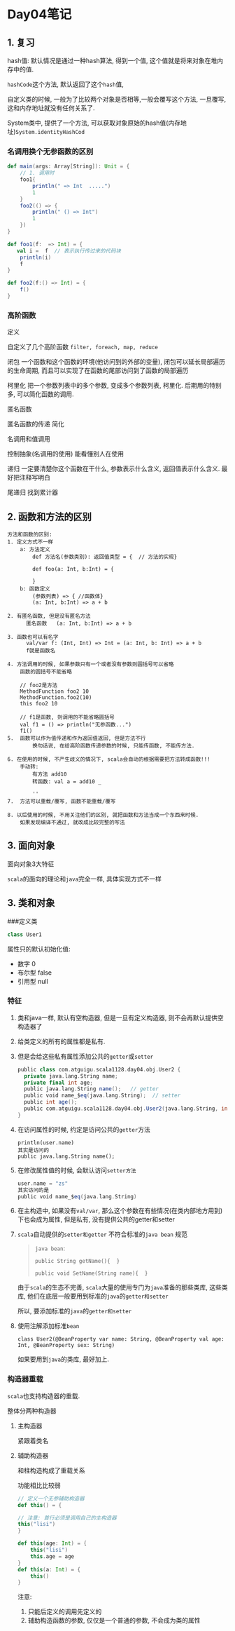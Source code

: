 # Day04笔记

## 1. 复习

hash值:  默认情况是通过一种hash算法, 得到一个值, 这个值就是将来对象在堆内存中的值.

`hashCode`这个方法, 默认返回了这个`hash`值, 

自定义类的时候, 一般为了比较两个对象是否相等,一般会覆写这个方法, 一旦覆写, 这和内存地址就没有任何关系了.

System类中, 提供了一个方法, 可以获取对象原始的hash值(内存地址)`System.identityHashCod`

### 名调用换个无参函数的区别

```scala
def main(args: Array[String]): Unit = {
    // 1. 调用时
    foo1{
        println(" => Int  .....")
        1
    }
    foo2(() => {
        println(" () => Int")
        1
    })
}

def foo1(f:  => Int) = {
   val i =  f  // 表示执行传过来的代码块
    println(i)
    f
}

def foo2(f:() => Int) = {
    f()
}
```

### 高阶函数

定义

自定义了几个高阶函数 `filter, foreach, map, reduce`

闭包  一个函数和这个函数的环境(他访问到的外部的变量), 闭包可以延长局部遍历的生命周期, 而且可以实现了在函数的尾部访问到了函数的局部遍历

柯里化  把一个参数列表中的多个参数, 变成多个参数列表,  柯里化.  后期用的特别多, 可以简化函数的调用.

匿名函数   

匿名函数的传递 简化

名调用和值调用

控制抽象(名调用的使用)  能看懂别人在使用

递归   一定要清楚你这个函数在干什么, 参数表示什么含义, 返回值表示什么含义.  最好把注释写明白

尾递归 找到累计器

## 2. 函数和方法的区别

```
方法和函数的区别:
1. 定义方式不一样
    a: 方法定义
        def 方法名(参数类别): 返回值类型 = {  // 方法的实现}
        
        def foo(a: Int, b:Int) = {
        
        }
    b: 函数定义
        (参数列表) => { //函数体}
        (a: Int, b:Int) => a + b
        
2. 有匿名函数, 但是没有匿名方法
      匿名函数   (a: Int, b:Int) => a + b
      
3. 函数也可以有名字
      val/var f: (Int, Int) => Int = (a: Int, b: Int) => a + b
      f就是函数名

4. 方法调用的时候, 如果参数只有一个或者没有参数则圆括号可以省略
    函数的圆括号不能省略
    
    // foo2是方法
    MethodFunction foo2 10
    MethodFunction.foo2(10)
    this foo2 10

    // f1是函数, 则调用的不能省略圆括号
    val f1 = () => println("无参函数...")
    f1()
5.  函数可以作为值传递和作为返回值返回, 但是方法不行
        换句话说, 在给高阶函数传递参数的时候, 只能传函数, 不能传方法.

6. 在使用的时候, 不产生歧义的情况下, scala会自动的根据需要把方法转成函数!!!
    手动转:
        有方法 add10
        转函数: val a = add10 _
       
        ''
7.  方法可以重载/覆写, 函数不能重载/覆写

8. 以后使用的时候, 不用关注他们的区别, 就把函数和方法当成一个东西来时候.
    如果发现编译不通过, 就改成比较完整的写法
```

## 3. 面向对象

面向对象3大特征

`scala`的面向的理论和`java`完全一样, 具体实现方式不一样

## 3. 类和对象

###定义类

```scala
class User1
```

属性只的默认初始化值:

- 数字    0
- 布尔型  false
- 引用型  null

### 特征

1. 类和java一样, 默认有空构造器, 但是一旦有定义构造器, 则不会再默认提供空构造器了

2. 给类定义的所有的属性都是私有.

3. 但是会给这些私有属性添加公共的`getter`或`setter`

   ```scala
   public class com.atguigu.scala1128.day04.obj.User2 {
     private java.lang.String name;
     private final int age;
     public java.lang.String name();   // getter
     public void name_$eq(java.lang.String);  // setter
     public int age();
     public com.atguigu.scala1128.day04.obj.User2(java.lang.String, int);
   }
   
   ```

4. 在访问属性的时候, 约定是访问公共的`getter`方法

   ```
   println(user.name)
   其实是访问的
   public java.lang.String name();
   ```

5. 在修改属性值的时候, 会默认访问`setter方法`

   ```scala
   user.name = "zs"
   其实访问的是
   public void name_$eq(java.lang.String)
   ```

6. 在主构造中, 如果没有`val/var`, 那么这个参数在有些情况(在类内部地方用到)下也会成为属性, 但是私有, 没有提供公共的getter和setter

7. `scala`自动提供的`setter和getter` 不符合标准的`java bean` 规范

   > `java bean`:
   >
   > `public String getName(){  }`
   >
   > `public void SetName(String name){  }`

   由于`scala`的生态不完善, `scala`大量的使用专门为`java`准备的那些类库, 这些类库, 他们在底层一般要用到标准的`java`的`getter和setter`

   所以, 要添加标准的`java`的`getter和setter`

8. 使用注解添加标准`bean`

   ```
   class User2(@BeanProperty var name: String, @BeanProperty val age: Int, @BeanProperty sex: String)
   ```

   如果要用到`java`的类库, 最好加上.

### 构造器重载

`scala`也支持构造器的重载.

整体分两种构造器

1. 主构造器

   紧跟着类名

2. 辅助构造器

   和柱构造构成了重载关系

   功能相比比较弱

   ```scala
   // 定义一个无参辅助构造器
   def this() = {
   
   // 注意: 首行必须是调用自己的主构造器
   this("lisi")
   }
   
   def this(age: Int) = {
       this("lisi")
       this.age = age
   }
   def this(a: Int) = {
       this()
   }
   ```

   注意: 

   1. 只能后定义的调用先定义的
   2. 辅助构造函数的参数, 仅仅是一个普通的参数, 不会成为类的属性

